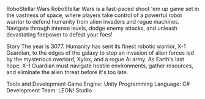 RoboStellar Wars
RoboStellar Wars is a fast-paced shoot 'em up game set in the vastness of space, where players take control of a powerful robot warrior to defend humanity from alien invaders and rogue machines. Navigate through intense levels, dodge enemy attacks, and unleash devastating firepower to defeat your foes!

Story
The year is 3077. Humanity has sent its finest robotic warrior, X-1 Guardian, to the edges of the galaxy to stop an invasion of alien forces led by the mysterious overlord, Xylox, and a rogue AI army. As Earth's last hope, X-1 Guardian must navigate hostile environments, gather resources, and eliminate the alien threat before it's too late.

Tools and Development
Game Engine: Unity
Programming Language: C#
Development Team: LEON! Studio
